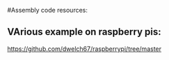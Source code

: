 #Assembly code resources:

VArious example on raspberry pis:
---------------------------------

https://github.com/dwelch67/raspberrypi/tree/master
